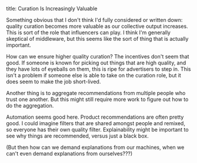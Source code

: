 title: Curation Is Increasingly Valuable

Something obvious that I don't think I'd fully considered or written down: quality curation becomes more valuable as our collective output increases. This is sort of the role that influencers can play. I think I'm generally skeptical of middleware,  but this seems like the sort of thing that is actually important.

How can we ensure higher quality curation? The incentives don't seem that good. If someone is known for picking out things that are high quality, and they have lots of eyeballs on them, this is ripe for  advertisers to step in. This isn't a problem if someone else is able to take on the curation role, but it does seem to make the job short-lived.

Another thing is to aggregate recommendations from multiple people who trust one another. But this might still require more work to figure out how to do the aggregation.

Automation seems good here. Product recommendations are often pretty good. I could imagine filters that are shared amongst people and remixed, so everyone has their own quality filter. Explainability might be important to see why things are recommended, versus just a black box.

(But then how can we demand explanations from our machines, when we can't even demand explanations from ourselves???)